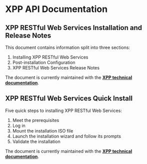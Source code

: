 # XPP API Documentation #
## XPP RESTful Web Services Installation and Release Notes ##
This document contains information split into three sections:
1. Installing XPP RESTful Web Services
2. Post-installation Configuration
3. XPP RESTful Web Services Release Notes

The document is currently maintained with the **[XPP technical documentation](https://docs.rws.com/binary/1164392/1152628/xpp-restful-web-services-1-4/xpp-restful-ws-install-guide-and-release-notes)**.

## XPP RESTful Web Services Quick Install ##
Five quick steps to installing XPP RESTful Web Services:
1. Meet the prerequisites
2. Log in
3. Mount the installation ISO file
4. Launch the installation wizard and follow its prompts
5. Validate the installation

The document is currently maintained with the **[XPP technical documentation](https://docs.rws.com/binary/1164392/1152632/xpp-restful-web-services-1-4/xpp-restful-ws-quick-install)**.
